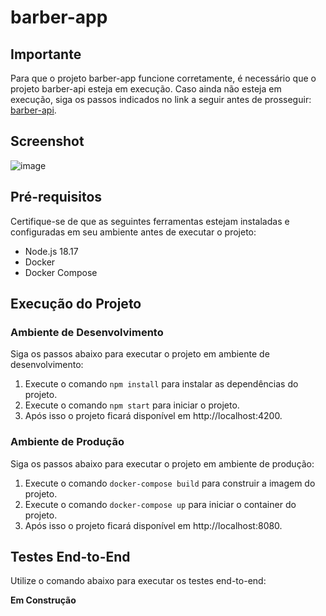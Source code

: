 # barber-app

## Importante
Para que o projeto barber-app funcione corretamente, é necessário que o projeto barber-api esteja em execução. Caso ainda não esteja em execução, siga os passos indicados no link a seguir antes de prosseguir: [barber-api](https://github.com/TechFring/barber-api/tree/dev).

## Screenshot
![image](https://github.com/TechFring/barber-app/assets/54766216/388da814-3b7c-4b58-b2c1-bd883471b0c3)

## Pré-requisitos
Certifique-se de que as seguintes ferramentas estejam instaladas e configuradas em seu ambiente antes de executar o projeto:

- Node.js 18.17
- Docker
- Docker Compose

## Execução do Projeto

### Ambiente de Desenvolvimento
Siga os passos abaixo para executar o projeto em ambiente de desenvolvimento:

1. Execute o comando `npm install` para instalar as dependências do projeto.
2. Execute o comando `npm start` para iniciar o projeto.
3. Após isso o projeto ficará disponível em http://localhost:4200.

### Ambiente de Produção
Siga os passos abaixo para executar o projeto em ambiente de produção:

1. Execute o comando `docker-compose build` para construir a imagem do projeto.
2. Execute o comando `docker-compose up` para iniciar o container do projeto.
3. Após isso o projeto ficará disponível em http://localhost:8080.

## Testes End-to-End
Utilize o comando abaixo para executar os testes end-to-end:

**Em Construção**
